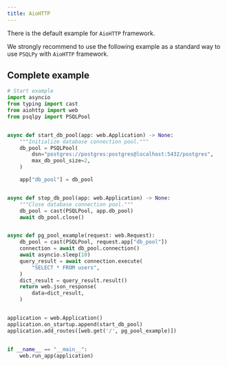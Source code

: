 ```yaml
---
title: AioHTTP
---
```


There is the default example for `AioHTTP` framework.

We strongly recommend to use the following example as a standard way to use `PSQLPy` with `AioHTTP` framework.

## Complete example

```python
# Start example
import asyncio
from typing import cast
from aiohttp import web
from psqlpy import PSQLPool


async def start_db_pool(app: web.Application) -> None:
    """Initialize database connection pool."""
    db_pool = PSQLPool(
        dsn="postgres://postgres:postgres@localhost:5432/postgres",
        max_db_pool_size=2,
    )

    app["db_pool"] = db_pool


async def stop_db_pool(app: web.Application) -> None:
    """Close database connection pool."""
    db_pool = cast(PSQLPool, app.db_pool)
    await db_pool.close()


async def pg_pool_example(request: web.Request):
    db_pool = cast(PSQLPool, request.app["db_pool"])
    connection = await db_pool.connection()
    await asyncio.sleep(10)
    query_result = await connection.execute(
        "SELECT * FROM users",
    )
    dict_result = query_result.result()
    return web.json_response(
        data=dict_result,
    )


application = web.Application()
application.on_startup.append(start_db_pool)
application.add_routes([web.get('/', pg_pool_example)])


if __name__ == "__main__":
    web.run_app(application)

```
